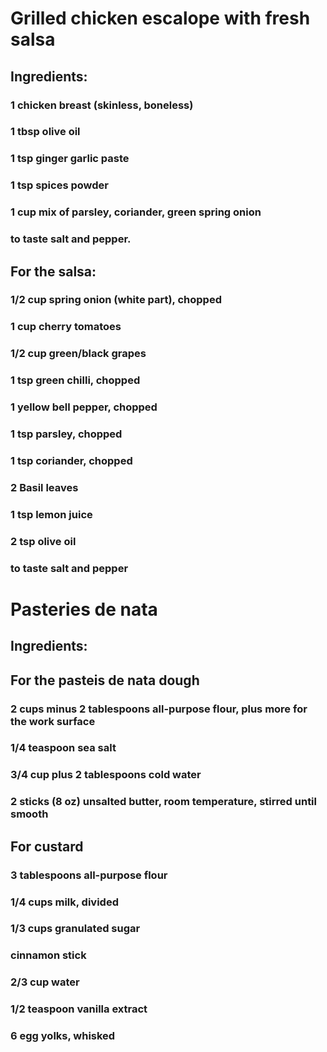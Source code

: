 # Grilled chicken escalope with fresh salsa 

## Ingredients:
### 1 chicken breast (skinless, boneless)
### 1 tbsp olive oil
### 1 tsp ginger garlic paste
### 1 tsp spices powder
### 1 cup mix of parsley, coriander, green spring onion
### to taste salt and pepper.

## For the salsa:
### 1/2 cup spring onion (white part), chopped
### 1 cup cherry tomatoes
### 1/2 cup green/black grapes
### 1 tsp green chilli, chopped
### 1 yellow bell pepper, chopped
### 1 tsp parsley, chopped
### 1 tsp coriander, chopped
### 2 Basil leaves
### 1 tsp lemon juice
### 2 tsp olive oil
### to taste salt and pepper

# Pasteries de nata

## Ingredients:

## For the pasteis de nata dough
### 2 cups minus 2 tablespoons all-purpose flour, plus more for the work surface
### 1/4 teaspoon sea salt
### 3/4 cup plus 2 tablespoons cold water
### 2 sticks (8 oz) unsalted butter, room temperature, stirred until smooth

## For custard
### 3 tablespoons all-purpose flour
### 1/4 cups milk, divided
### 1/3 cups granulated sugar
### cinnamon stick
### 2/3 cup water
### 1/2 teaspoon vanilla extract
### 6 egg yolks, whisked